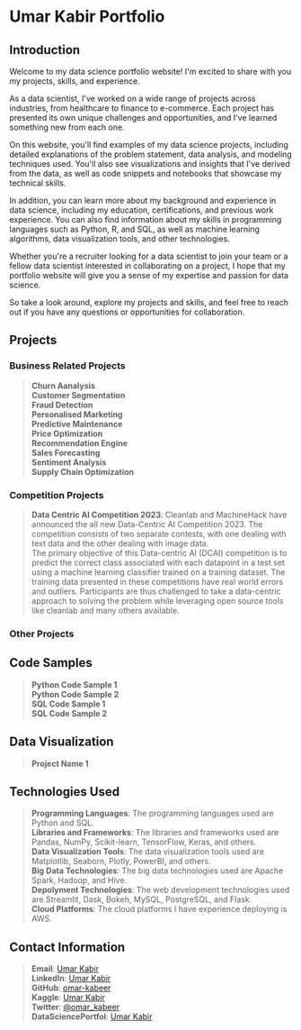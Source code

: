 # Umar Kabir Portfolio
## Introduction
Welcome to my data science portfolio website! I'm excited to share with you my projects, skills, and experience.  

As a data scientist, I've worked on a wide range of projects across industries, from healthcare to finance to e-commerce. Each project has presented its own unique challenges and opportunities, and I've learned something new from each one.  

On this website, you'll find examples of my data science projects, including detailed explanations of the problem statement, data analysis, and modeling techniques used. You'll also see visualizations and insights that I've derived from the data, as well as code snippets and notebooks that showcase my technical skills.  

In addition, you can learn more about my background and experience in data science, including my education, certifications, and previous work experience. You can also find information about my skills in programming languages such as Python, R, and SQL, as well as machine learning algorithms, data visualization tools, and other technologies.  

Whether you're a recruiter looking for a data scientist to join your team or a fellow data scientist interested in collaborating on a project, I hope that my portfolio website will give you a sense of my expertise and passion for data science.  

So take a look around, explore my projects and skills, and feel free to reach out if you have any questions or opportunities for collaboration.   

## Projects

### Business Related Projects
> **Churn Aanalysis**  
> **Customer Segmentation**  
> **Fraud Detection**  
> **Personalised Marketing**  
> **Predictive Maintenance**  
> **Price Optimization**  
> **Recommendation Engine**  
> **Sales Forecasting**  
> **Sentiment Analysis**  
> **Supply Chain Optimization**  

### Competition Projects
> **Data Centric AI Competition 2023**: Cleanlab and MachineHack have announced the all new Data-Centric AI Competition 2023. The competition consists of two separate contests, with one dealing with text data and the other dealing with image data.  
The primary objective of this Data-centric AI (DCAI) competition is to predict the correct class associated with each datapoint in a test set using a machine learning classifier trained on a training dataset. The training data presented in these competitions have real world errors and outliers. Participants are thus challenged to take a data-centric approach to solving the problem while leveraging open source tools like cleanlab and many others available.  

### Other Projects

## Code Samples
> **Python Code Sample 1**  
> **Python Code Sample 2**  
> **SQL Code Sample 1**  
> **SQL Code Sample 2**  

## Data Visualization

> **Project Name 1**

## Technologies Used

> **Programming Languages**: The programming languages used are Python and SQL.    
> **Libraries and Frameworks**: The libraries and frameworks used are Pandas, NumPy, Scikit-learn, TensorFlow, Keras, and others.  
> **Data Visualization Tools**: The data visualization tools used are Matplotlib, Seaborn, Plotly, PowerBI, and others.  
> **Big Data Technologies**: The big data technologies used are Apache Spark, Hadoop, and Hive.  
> **Depolyment Technologies**: The web development technologies used are Streamlit, Dask, Bokeh, MySQL, PostgreSQL, and Flask.  
> **Cloud Platforms**: The cloud platforms I have experience deploying is AWS.  

## Contact Information

> **Email**: [Umar Kabir](uksaid12@gmail.com)  
> **LinkedIn**: [Umar Kabir](https://www.linkedin.com/in/umar-kabir-9b8a6a88/)  
> **GitHub**: [omar-kabeer](https://github.com/omar-kabeer)  
> **Kaggle**: [Umar Kabir](https://www.kaggle.com/umarkabir)  
> **Twitter**: [@omar_kabeer](https://twitter.com/Omar_Kabeer)  
> **DataSciencePortfol**: [Umar Kabir](https://www.datascienceportfol.io/umarkabir)  
